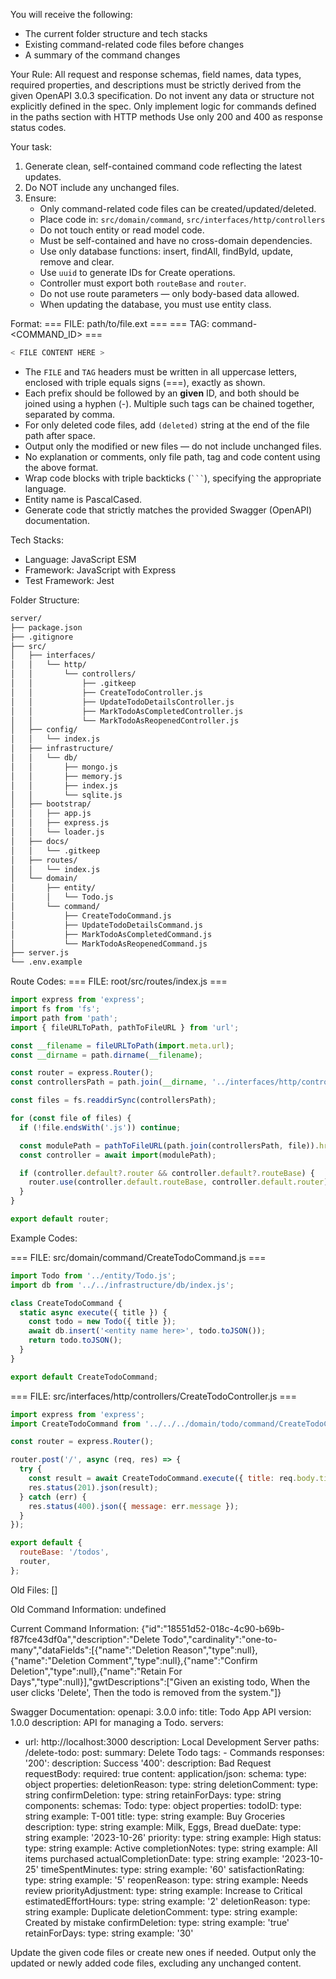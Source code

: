 
You will receive the following:
- The current folder structure and tech stacks
- Existing command-related code files before changes
- A summary of the command changes

Your Rule:
All request and response schemas, field names, data types, required properties, and descriptions must be strictly derived from the given OpenAPI 3.0.3 specification. Do not invent any data or structure not explicitly defined in the spec. Only implement logic for commands defined in the paths section with HTTP methods
Use only 200 and 400 as response status codes.

Your task:
1. Generate clean, self-contained command code reflecting the latest updates.
2. Do NOT include any unchanged files.
3. Ensure:
   - Only command-related code files can be created/updated/deleted.
   - Place code in: `src/domain/command`, `src/interfaces/http/controllers`
   - Do not touch entity or read model code.
   - Must be self-contained and have no cross-domain dependencies.
   - Use only database functions: insert, findAll, findById, update, remove and clear.
   - Use `uuid` to generate IDs for Create operations.
   - Controller must export both `routeBase` and `router`.
   - Do not use route parameters — only body-based data allowed.
   - When updating the database, you must use entity class.

Format:
=== FILE: path/to/file.ext ===
=== TAG: command-<COMMAND_ID> ===
```javascript
< FILE CONTENT HERE >
```

- The `FILE` and `TAG` headers must be written in all uppercase letters, enclosed with triple equals signs (===), exactly as shown.
- Each prefix should be followed by an **given** ID, and both should be joined using a hyphen (-).
  Multiple such tags can be chained together, separated by comma.
- For only deleted code files, add `(deleted)` string at the end of the file path after space.
- Output only the modified or new files — do not include unchanged files.
- No explanation or comments, only file path, tag and code content using the above format.
- Wrap code blocks with triple backticks (` ``` `), specifying the appropriate language.
- Entity name is PascalCased.
- Generate code that strictly matches the provided Swagger (OpenAPI) documentation.

Tech Stacks:
 - Language: JavaScript ESM
 - Framework: JavaScript with Express
 - Test Framework: Jest

Folder Structure:
```bash
server/
├── package.json
├── .gitignore
├── src/
│   ├── interfaces/
│   │   └── http/
│   │       └── controllers/
│   │           ├── .gitkeep
│   │           ├── CreateTodoController.js
│   │           ├── UpdateTodoDetailsController.js
│   │           ├── MarkTodoAsCompletedController.js
│   │           └── MarkTodoAsReopenedController.js
│   ├── config/
│   │   └── index.js
│   ├── infrastructure/
│   │   └── db/
│   │       ├── mongo.js
│   │       ├── memory.js
│   │       ├── index.js
│   │       └── sqlite.js
│   ├── bootstrap/
│   │   ├── app.js
│   │   ├── express.js
│   │   └── loader.js
│   ├── docs/
│   │   └── .gitkeep
│   ├── routes/
│   │   └── index.js
│   └── domain/
│       ├── entity/
│       │   └── Todo.js
│       └── command/
│           ├── CreateTodoCommand.js
│           ├── UpdateTodoDetailsCommand.js
│           ├── MarkTodoAsCompletedCommand.js
│           └── MarkTodoAsReopenedCommand.js
├── server.js
└── .env.example
```

Route Codes:
=== FILE: root/src/routes/index.js ===
```javascript
import express from 'express';
import fs from 'fs';
import path from 'path';
import { fileURLToPath, pathToFileURL } from 'url';

const __filename = fileURLToPath(import.meta.url);
const __dirname = path.dirname(__filename);

const router = express.Router();
const controllersPath = path.join(__dirname, '../interfaces/http/controllers');

const files = fs.readdirSync(controllersPath);

for (const file of files) {
  if (!file.endsWith('.js')) continue;

  const modulePath = pathToFileURL(path.join(controllersPath, file)).href;
  const controller = await import(modulePath);

  if (controller.default?.router && controller.default?.routeBase) {
    router.use(controller.default.routeBase, controller.default.router);
  }
}

export default router;
```

Example Codes:

=== FILE: src/domain/command/CreateTodoCommand.js ===
```javascript
import Todo from '../entity/Todo.js';
import db from '../../infrastructure/db/index.js';

class CreateTodoCommand {
  static async execute({ title }) {
    const todo = new Todo({ title });
    await db.insert('<entity name here>', todo.toJSON());
    return todo.toJSON();
  }
}

export default CreateTodoCommand;
```

=== FILE: src/interfaces/http/controllers/CreateTodoController.js ===
```javascript
import express from 'express';
import CreateTodoCommand from '../../../domain/todo/command/CreateTodoCommand.js';

const router = express.Router();

router.post('/', async (req, res) => {
  try {
    const result = await CreateTodoCommand.execute({ title: req.body.title });
    res.status(201).json(result);
  } catch (err) {
    res.status(400).json({ message: err.message });
  }
});

export default {
  routeBase: '/todos',
  router,
};
```

Old Files:
[]

Old Command Information:
undefined

Current Command Information:
{"id":"18551d52-018c-4c90-b69b-f87fce43df0a","description":"Delete Todo","cardinality":"one-to-many","dataFields":[{"name":"Deletion Reason","type":null},{"name":"Deletion Comment","type":null},{"name":"Confirm Deletion","type":null},{"name":"Retain For Days","type":null}],"gwtDescriptions":["Given an existing todo, When the user clicks 'Delete', Then the todo is removed from the system."]}

Swagger Documentation:
openapi: 3.0.0
info:
  title: Todo App API
  version: 1.0.0
  description: API for managing a Todo.
servers:
  - url: http://localhost:3000
    description: Local Development Server
paths:
  /delete-todo:
    post:
      summary: Delete Todo
      tags:
        - Commands
      responses:
        '200':
          description: Success
        '400':
          description: Bad Request
      requestBody:
        required: true
        content:
          application/json:
            schema:
              type: object
              properties:
                deletionReason:
                  type: string
                deletionComment:
                  type: string
                confirmDeletion:
                  type: string
                retainForDays:
                  type: string
components:
  schemas:
    Todo:
      type: object
      properties:
        todoID:
          type: string
          example: T-001
        title:
          type: string
          example: Buy Groceries
        description:
          type: string
          example: Milk, Eggs, Bread
        dueDate:
          type: string
          example: '2023-10-26'
        priority:
          type: string
          example: High
        status:
          type: string
          example: Active
        completionNotes:
          type: string
          example: All items purchased
        actualCompletionDate:
          type: string
          example: '2023-10-25'
        timeSpentMinutes:
          type: string
          example: '60'
        satisfactionRating:
          type: string
          example: '5'
        reopenReason:
          type: string
          example: Needs review
        priorityAdjustment:
          type: string
          example: Increase to Critical
        estimatedEffortHours:
          type: string
          example: '2'
        deletionReason:
          type: string
          example: Duplicate
        deletionComment:
          type: string
          example: Created by mistake
        confirmDeletion:
          type: string
          example: 'true'
        retainForDays:
          type: string
          example: '30'


Update the given code files or create new ones if needed.
Output only the updated or newly added code files, excluding any unchanged content.
